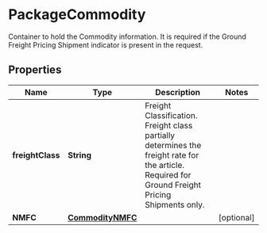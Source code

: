 

# PackageCommodity

Container to hold the Commodity information.  It is required if the Ground Freight Pricing Shipment indicator is present in the request.

## Properties

| Name | Type | Description | Notes |
|------------ | ------------- | ------------- | -------------|
|**freightClass** | **String** | Freight Classification. Freight class partially determines the freight rate for the article.  Required for Ground Freight Pricing Shipments only. |  |
|**NMFC** | [**CommodityNMFC**](CommodityNMFC.md) |  |  [optional] |



